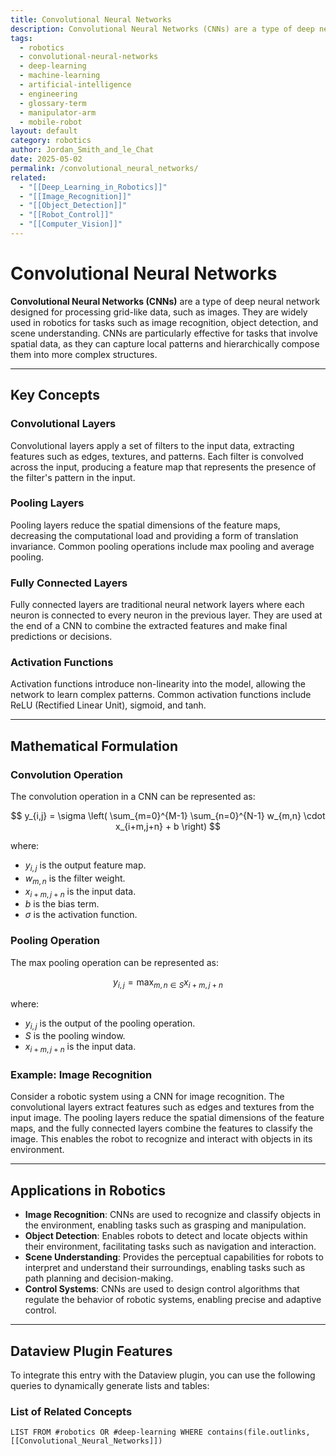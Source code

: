 ```yaml
---
title: Convolutional Neural Networks
description: Convolutional Neural Networks (CNNs) are a type of deep neural network designed for processing grid-like data, such as images, widely used in robotics for tasks such as image recognition, object detection, and scene understanding.
tags:
  - robotics
  - convolutional-neural-networks
  - deep-learning
  - machine-learning
  - artificial-intelligence
  - engineering
  - glossary-term
  - manipulator-arm
  - mobile-robot
layout: default
category: robotics
author: Jordan_Smith_and_le_Chat
date: 2025-05-02
permalink: /convolutional_neural_networks/
related:
  - "[[Deep_Learning_in_Robotics]]"
  - "[[Image_Recognition]]"
  - "[[Object_Detection]]"
  - "[[Robot_Control]]"
  - "[[Computer_Vision]]"
---
```


# Convolutional Neural Networks

**Convolutional Neural Networks (CNNs)** are a type of deep neural network designed for processing grid-like data, such as images. They are widely used in robotics for tasks such as image recognition, object detection, and scene understanding. CNNs are particularly effective for tasks that involve spatial data, as they can capture local patterns and hierarchically compose them into more complex structures.

---

## Key Concepts

### Convolutional Layers

Convolutional layers apply a set of filters to the input data, extracting features such as edges, textures, and patterns. Each filter is convolved across the input, producing a feature map that represents the presence of the filter's pattern in the input.

### Pooling Layers

Pooling layers reduce the spatial dimensions of the feature maps, decreasing the computational load and providing a form of translation invariance. Common pooling operations include max pooling and average pooling.

### Fully Connected Layers

Fully connected layers are traditional neural network layers where each neuron is connected to every neuron in the previous layer. They are used at the end of a CNN to combine the extracted features and make final predictions or decisions.

### Activation Functions

Activation functions introduce non-linearity into the model, allowing the network to learn complex patterns. Common activation functions include ReLU (Rectified Linear Unit), sigmoid, and tanh.

---

## Mathematical Formulation

### Convolution Operation

The convolution operation in a CNN can be represented as:

$$
y_{i,j} = \sigma \left( \sum_{m=0}^{M-1} \sum_{n=0}^{N-1} w_{m,n} \cdot x_{i+m,j+n} + b \right)
$$

where:
- $y_{i,j}$ is the output feature map.
- $w_{m,n}$ is the filter weight.
- $x_{i+m,j+n}$ is the input data.
- $b$ is the bias term.
- $\sigma$ is the activation function.

### Pooling Operation

The max pooling operation can be represented as:

$$
y_{i,j} = \max_{m,n \in S} x_{i+m,j+n}
$$

where:
- $y_{i,j}$ is the output of the pooling operation.
- $S$ is the pooling window.
- $x_{i+m,j+n}$ is the input data.

### Example: Image Recognition

Consider a robotic system using a CNN for image recognition. The convolutional layers extract features such as edges and textures from the input image. The pooling layers reduce the spatial dimensions of the feature maps, and the fully connected layers combine the features to classify the image. This enables the robot to recognize and interact with objects in its environment.

---

## Applications in Robotics

- **Image Recognition**: CNNs are used to recognize and classify objects in the environment, enabling tasks such as grasping and manipulation.
- **Object Detection**: Enables robots to detect and locate objects within their environment, facilitating tasks such as navigation and interaction.
- **Scene Understanding**: Provides the perceptual capabilities for robots to interpret and understand their surroundings, enabling tasks such as path planning and decision-making.
- **Control Systems**: CNNs are used to design control algorithms that regulate the behavior of robotic systems, enabling precise and adaptive control.

---

## Dataview Plugin Features

To integrate this entry with the Dataview plugin, you can use the following queries to dynamically generate lists and tables:

### List of Related Concepts

```dataview
LIST FROM #robotics OR #deep-learning WHERE contains(file.outlinks, [[Convolutional_Neural_Networks]])
